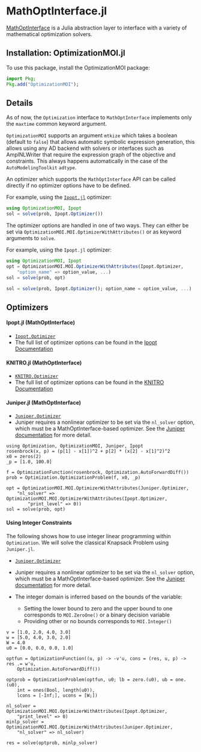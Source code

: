 # MathOptInterface.jl

[MathOptInterface](https://github.com/jump-dev/MathOptInterface.jl) is a Julia
abstraction layer to interface with a variety of mathematical optimization solvers.

## Installation: OptimizationMOI.jl

To use this package, install the OptimizationMOI package:

```julia
import Pkg;
Pkg.add("OptimizationMOI");
```

## Details
As of now, the `Optimization` interface to `MathOptInterface` implements only
the `maxtime` common keyword argument.

`OptimizationMOI` supports an argument `mtkize` which takes a boolean (default to `false`)
that allows automatic symbolic expression generation, this allows using any AD backend with
solvers or interfaces such as AmplNLWriter that require the expression graph of the objective
and constraints. This always happens automatically in the case of the `AutoModelingToolkit`
`adtype`.

An optimizer which supports the `MathOptInterface` API can be called
directly if no optimizer options have to be defined.

For example, using the [`Ipopt.jl`](https://github.com/jump-dev/Ipopt.jl)
optimizer:

```julia
using OptimizationMOI, Ipopt
sol = solve(prob, Ipopt.Optimizer())
```

The optimizer options are handled in one of two ways. They can either be set via
`OptimizationMOI.MOI.OptimizerWithAttributes()` or as keyword arguments to `solve`.

For example, using the `Ipopt.jl` optimizer:

```julia
using OptimizationMOI, Ipopt
opt = OptimizationMOI.MOI.OptimizerWithAttributes(Ipopt.Optimizer,
    "option_name" => option_value, ...)
sol = solve(prob, opt)

sol = solve(prob, Ipopt.Optimizer(); option_name = option_value, ...)
```

## Optimizers

#### Ipopt.jl (MathOptInterface)

  - [`Ipopt.Optimizer`](https://github.com/jump-dev/Ipopt.jl)
  - The full list of optimizer options can be found in the [Ipopt Documentation](https://coin-or.github.io/Ipopt/OPTIONS.html#OPTIONS_REF)

#### KNITRO.jl (MathOptInterface)

  - [`KNITRO.Optimizer`](https://github.com/jump-dev/KNITRO.jl)
  - The full list of optimizer options can be found in the [KNITRO Documentation](https://www.artelys.com/docs/knitro//3_referenceManual/callableLibraryAPI.html)

#### Juniper.jl (MathOptInterface)

  - [`Juniper.Optimizer`](https://github.com/lanl-ansi/Juniper.jl)
  - Juniper requires a nonlinear optimizer to be set via the `nl_solver` option,
    which must be a MathOptInterface-based optimizer. See the
    [Juniper documentation](https://github.com/lanl-ansi/Juniper.jl) for more
    detail.

```@example MOI
using Optimization, OptimizationMOI, Juniper, Ipopt
rosenbrock(x, p) = (p[1] - x[1])^2 + p[2] * (x[2] - x[1]^2)^2
x0 = zeros(2)
_p = [1.0, 100.0]

f = OptimizationFunction(rosenbrock, Optimization.AutoForwardDiff())
prob = Optimization.OptimizationProblem(f, x0, _p)

opt = OptimizationMOI.MOI.OptimizerWithAttributes(Juniper.Optimizer,
    "nl_solver" => OptimizationMOI.MOI.OptimizerWithAttributes(Ipopt.Optimizer,
        "print_level" => 0))
sol = solve(prob, opt)
```

#### Using Integer Constraints

The following shows how to use integer linear programming within `Optimization`. We will solve the classical Knapsack Problem using `Juniper.jl`.

  - [`Juniper.Optimizer`](https://github.com/lanl-ansi/Juniper.jl)

  - Juniper requires a nonlinear optimizer to be set via the `nl_solver` option,
    which must be a MathOptInterface-based optimizer. See the
    [Juniper documentation](https://github.com/lanl-ansi/Juniper.jl) for more
    detail.
  - The integer domain is inferred based on the bounds of the variable:
    
      + Setting the lower bound to zero and the upper bound to one corresponds to `MOI.ZeroOne()` or a binary decision variable
      + Providing other or no bounds corresponds to `MOI.Integer()`

```@example MOI
v = [1.0, 2.0, 4.0, 3.0]
w = [5.0, 4.0, 3.0, 2.0]
W = 4.0
u0 = [0.0, 0.0, 0.0, 1.0]

optfun = OptimizationFunction((u, p) -> -v'u, cons = (res, u, p) -> res .= w'u,
    Optimization.AutoForwardDiff())

optprob = OptimizationProblem(optfun, u0; lb = zero.(u0), ub = one.(u0),
    int = ones(Bool, length(u0)),
    lcons = [-Inf;], ucons = [W;])

nl_solver = OptimizationMOI.MOI.OptimizerWithAttributes(Ipopt.Optimizer,
    "print_level" => 0)
minlp_solver = OptimizationMOI.MOI.OptimizerWithAttributes(Juniper.Optimizer,
    "nl_solver" => nl_solver)

res = solve(optprob, minlp_solver)
```
